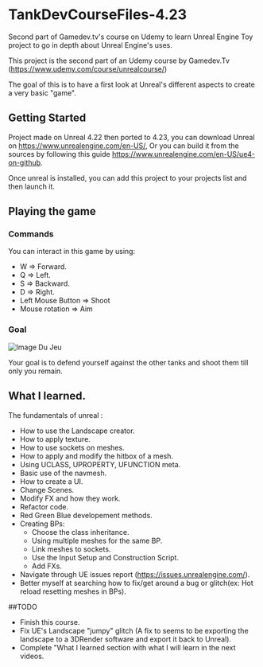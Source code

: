 # TankDevCourseFiles-4.23
Second part of Gamedev.tv's course on Udemy to learn Unreal Engine
Toy project to go in depth about Unreal Engine's uses.

This project is the second part of an Udemy course by Gamedev.Tv (https://www.udemy.com/course/unrealcourse/)

The goal of this is to have a first look at Unreal's different aspects to create a very basic "game".

## Getting Started

Project made on Unreal 4.22 then ported to 4.23, you can download Unreal on https://www.unrealengine.com/en-US/,
Or you can build it from the sources by following this guide https://www.unrealengine.com/en-US/ue4-on-github.

Once unreal is installed, you can add this project to your projects list and then launch it.

## Playing the game

### Commands

You can interact in this game by using:
 * W => Forward.
 * Q => Left.
 * S => Backward.
 * D => Right.
 * Left Mouse Button => Shoot
 * Mouse rotation => Aim

### Goal
![Image Du Jeu]()

Your goal is to defend yourself against the other tanks and shoot them till only you remain.


## What I learned.
The fundamentals of unreal :<br/>

* How to use the Landscape creator.
* How to apply texture.
* How to use sockets on meshes.
* How to apply and modify the hitbox of a mesh.
* Using UCLASS, UPROPERTY, UFUNCTION meta.
* Basic use of the navmesh.
* How to create a UI.
* Change Scenes.
* Modify FX and how they work.
* Refactor code.
* Red Green Blue developement methods.
* Creating BPs:
  * Choose the class inheritance.
  * Using multiple meshes for the same BP.
  * Link meshes to sockets.
  * Use the Input Setup and Construction Script.
  * Add FXs.
* Navigate through UE issues report (https://issues.unrealengine.com/).
* Better myself at searching how to fix/get around a bug or glitch(ex: Hot reload resetting meshes in BPs).

##TODO

* Finish this course.
* Fix UE's Landscape "jumpy" glitch (A fix to seems to be exporting the landscape to a 3DRender software and export it back
to Unreal).
* Complete "What I learned section with what I will learn in the next videos.
